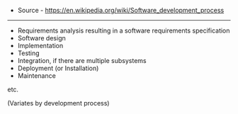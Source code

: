 
* Source - https://en.wikipedia.org/wiki/Software_development_process
------------------------------------------------------------------------

  - Requirements analysis resulting in a software requirements specification
  - Software design
  - Implementation
  - Testing
  - Integration, if there are multiple subsystems
  - Deployment (or Installation)
  - Maintenance
  
  etc.
  
(Variates by development process)
